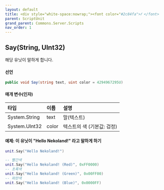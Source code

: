 ```yaml
---
layout: default
title: <div style="white-space:nowrap;"><font color="#2c84fa">𝑓 </font>Say</div>
parent: ScriptUnit
grand_parent: Commons.Server.Scripts
nav_order: 1
---
```


<!-- 아래로 편집 -->



## Say(String, UInt32)
해당 유닛이 말하게 합니다.

#### 선언
```cs
public void Say(string text, uint color = 4294967295U)
```
#### 매개 변수(인자)

|타입|이름|설명|
|:-|:-|:-|
|System.String|text|말(텍스트)|
|System.UInt32|color|텍스트의 색 (기본값: 검정)|

#### 예제: 이 유닛이 "Hello Nekoland!" 라고 말하게 하기
```lua
unit.Say("Hello Nekoland!")

-- 빨간색
unit.Say("Hello Nekoland! (Red)", 0xFF0000)
-- 초록색
unit.Say("Hello Nekoland! (Green)", 0x00FF00)
-- 파란색
unit.Say("Hello Nekoland! (Blue)", 0x0000FF)
```